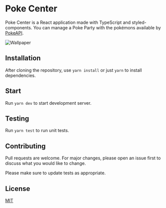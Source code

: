# Poke Center

Poke Center is a React application made with TypeScript and styled-components.
You can manage a Poke Party with the pokémons available by [PokeAPI](https://pokeapi.co/).

![Wallpaper](https://i.imgur.com/1wytsn8.jpg)

## Installation

After cloning the repository, use `yarn install` or just `yarn` to install dependencies.

## Start

Run `yarn dev` to start development server.

## Testing

Run `yarn test` to run unit tests.

## Contributing

Pull requests are welcome. For major changes, please open an issue first
to discuss what you would like to change.

Please make sure to update tests as appropriate.

## License

[MIT](https://choosealicense.com/licenses/mit/)
